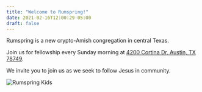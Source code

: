 ```yaml
---
title: "Welcome to Rumspring!"
date: 2021-02-16T12:00:29-05:00
draft: false
---
```


Rumspring is a new crypto-Amish congregation in central Texas.

Join us for fellowship every Sunday morning at [4200 Cortina Dr, Austin, TX 78749](https://goo.gl/maps/Zuk96G7jiKjC8s8dA).

We invite you to join us as we seek to follow Jesus in community.

![Rumspring Kids](/img/teens.jpeg)